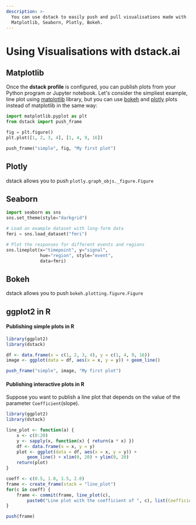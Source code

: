 ```yaml
---
description: >-
  You can use dstack to easily push and pull visualisations made with
  Matplotlib, Seaborn, Plotly, Bokeh.
---
```


# Using Visualisations with dstack.ai

## Matplotlib

Once the **dstack profile** is configured, you can publish plots from your Python program or Jupyter notebook. Let's consider the simpliest example, line plot using [matplotlib](https://matplotlib.org/) library, but you can use [bokeh](https://docs.bokeh.org/en/latest/index.html) and [plotly](https://plot.ly/) plots instead of matplotlib in the same way:

```python
import matplotlib.pyplot as plt
from dstack import push_frame

fig = plt.figure()
plt.plot([1, 2, 3, 4], [1, 4, 9, 16])

push_frame("simple", fig, "My first plot")
```

## Plotly

dstack allows you to push `plotly.graph_objs._figure.Figure`

## Seaborn

```python
import seaborn as sns
sns.set_theme(style="darkgrid")

# Load an example dataset with long-form data
fmri = sns.load_dataset("fmri")

# Plot the responses for different events and regions
sns.lineplot(x="timepoint", y="signal",
             hue="region", style="event",
             data=fmri)
```

## Bokeh

dstack allows you to push `bokeh.plotting.figure.Figure`

## ggplot2 in R

#### Publishing simple plots in R

```r
library(ggplot2)
library(dstack)

df <- data.frame(x = c(1, 2, 3, 4), y = c(1, 4, 9, 16))
image <- ggplot(data = df, aes(x = x, y = y)) + geom_line()

push_frame("simple", image, "My first plot")
```

#### Publishing interactive plots in R

Suppose you want to publish a line plot that depends on the value of the parameter `Coefficient`\(slope\).

```r
library(ggplot2)
library(dstack)

line_plot <- function(a) { 
    x <- c(0:20)
    y <- sapply(x, function(x) { return(a * x) })
    df <- data.frame(x = x, y = y)
    plot <- ggplot(data = df, aes(x = x, y = y)) + 
        geom_line() + xlim(0, 20) + ylim(0, 20)
    return(plot)
}

coeff <- c(0.5, 1.0, 1.5, 2.0)
frame <- create_frame(stack = "line_plot")
for(c in coeff) {  
    frame <- commit(frame, line_plot(c), 
        paste0("Line plot with the coefficient of ", c), list(Coefficient = a))
}

push(frame)
```

